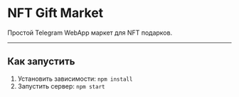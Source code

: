 # NFT Gift Market

Простой Telegram WebApp маркет для NFT подарков.

---

## Как запустить

1. Установить зависимости: `npm install`
2. Запустить сервер: `npm start`
